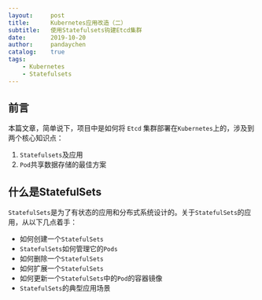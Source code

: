 ```yaml
---
layout:     post
title:      Kubernetes应用改造（二）
subtitle:   使用Statefulsets钩建Etcd集群
date:       2019-10-20
author:     pandaychen
catalog:    true
tags:
    - Kubernetes
    - Statefulsets
---
```


##  前言
本篇文章，简单说下，项目中是如何将 `Etcd` 集群部署在`Kubernetes`上的，涉及到两个核心知识点：
1.  `Statefulsets`及应用
2.  `Pod`共享数据存储的最佳方案

##  什么是StatefulSets
`StatefulSets`是为了有状态的应用和分布式系统设计的。关于`StatefulSets`的应用，从以下几点着手：
-   如何创建一个`StatefulSets`
-   `StatefulSets`如何管理它的`Pods`
-   如何删除一个`StatefulSets`
-   如何扩展一个`StatefulSets`
-   如何更新一个`StatefulSets`中的`Pod`的容器镜像
-   `StatefulSets`的典型应用场景

